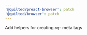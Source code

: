 ```yaml
---
'@quilted/preact-browser': patch
'@quilted/browser': patch
---
```


Add helpers for creating `og:` meta tags

